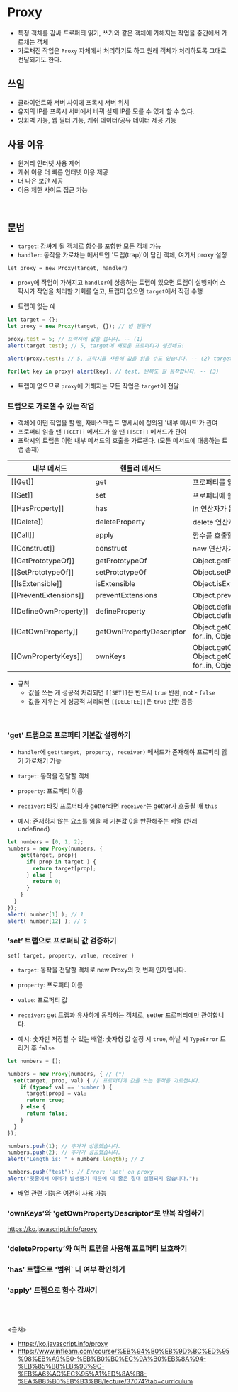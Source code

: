 # Proxy

- 특정 객체를 감싸 프로퍼티 읽기, 쓰기와 같은 객체에 가해지는 작업을 중간에서 가로채는 객체
- 가로채진 작업은 `Proxy` 자체에서 처리하기도 하고 원래 객체가 처리하도록 그대로 전달되기도 한다.

## 쓰임

- 클라이언트와 서버 사이에 프록시 서버 위치
- 유저의 IP를 프록시 서버에서 바꿔 실제 IP를 모를 수 있게 할 수 있다.
- 방화벽 기능, 웹 필터 기능, 캐쉬 데이터/공유 데이터 제공 기능

## 사용 이유

- 원거리 인터넷 사용 제어
- 캐쉬 이용 더 빠른 인터넷 이용 제공
- 더 나은 보안 제공
- 이용 제한 사이트 접근 가능
<br>

## 문법

- `target`: 감싸게 될 객체로 함수를 포함한 모든 객체 가능
- `handler`: 동작을 가로채는 메서드인 '트랩(trap)'이 담긴 객체, 여기서 proxy 설정

```javscript
let proxy = new Proxy(target, handler)
```

- `proxy`에 작업이 가해지고 `handler`에 상응하는 트랩이 있으면 트랩이 실행되어 스팍시가 작업을 처리할 기회를 얻고, 트랩이 없으면 `target`에서 직접 수행

- 트랩이 없는 예

```javascript
let target = {};
let proxy = new Proxy(target, {}); // 빈 핸들러

proxy.test = 5; // 프락시에 값을 씁니다. -- (1)
alert(target.test); // 5, target에 새로운 프로퍼티가 생겼네요!

alert(proxy.test); // 5, 프락시를 사용해 값을 읽을 수도 있습니다. -- (2) target에서 값을 읽어옴

for(let key in proxy) alert(key); // test, 반복도 잘 동작합니다. -- (3)
```

- 트랩이 없으므로 `proxy`에 가해지는 모든 작업은 `target`에 전달

### 트랩으로 가로챌 수 있는 작업

- 객체에 어떤 작업을 할 땐, 자바스크립트 명세서에 정의된 '내부 메서드'가 관여
- 프로퍼티 읽을 땐 `[[GET]]` 메서드가 쓸 땐 `[[SET]]` 메서드가 관여
- 프락시의 트랩은 이런 내부 메서드의 호출을 가로챈다. (모든 메서드에 대응하는 트랩 존재)

내부 메서드 | 핸들러 메서드 | 작동 시점
------------|--------------|---------
[[Get]]     |      get    | 프로퍼티를 읽을 때
[[Set]]  |  set               |프로퍼티에 쓸 때
[[HasProperty]] | has | in 연산자가 동작할 때
[[Delete]]  | deleteProperty  | delete 연산자가 동작할 때
[[Call]]  | apply | 함수를 호출할 때
[[Construct]] | construct | new 연산자가 동작할 때
[[GetPrototypeOf]]  | getPrototypeOf  | Object.getPrototypeOf
[[SetPrototypeOf]]  | setPrototypeOf  | Object.setPrototypeOf
[[IsExtensible]]  | isExtensible  | Object.isExtensible
[[PreventExtensions]] | preventExtensions | Object.preventExtensions
[[DefineOwnProperty]] | defineProperty  | Object.defineProperty, Object.defineProperties
[[GetOwnProperty]]  | getOwnPropertyDescriptor  | Object.getOwnPropertyDescriptor, for..in, Object.keys/values/entries
[[OwnPropertyKeys]] | ownKeys | Object.getOwnPropertyNames, Object.getOwnPropertySymbols, for..in, Object/keys/values/entries

- 규칙
  - 값을 쓰는 게 성공적 처리되면 `[[SET]]`은 반드시 `true` 반환, not - `false`
  - 값을 지우는 게 성공적 처리되면 `[[DELETEE]]`은 `true` 반환 등등

<br>

### 'get' 트랩으로 프로퍼티 기본값 설정하기

- `handler`에 `get(target, property, receiver)` 메서드가 존재해야 프로퍼티 읽기 가로채기 가능
- `target`: 동작을 전달할 객체
- `property`: 프로퍼티 이름
- `receiver`: 타킷 프로퍼티가 getter라면 `receiver`는 getter가 호출될 때 `this`

- 예시: 존재하지 않는 요소를 읽을 때 기본값 0을 반환해주는 배열 (원래 undefined)

```js
let numbers = [0, 1, 2];
numbers = new Proxy(numbers, {
    get(target, prop){
      if( prop in target ) {
        return target[prop];
      } else {
        return 0;
      }
    }
  }
});
alert( number[1] ); // 1
alert( number[12] ); // 0
```

### ‘set’ 트랩으로 프로퍼티 값 검증하기

`set( target, property, value, receiver )`

- `target`: 동작을 전달할 객체로 new Proxy의 첫 번째 인자입니다.
- `property`: 프로퍼티 이름
- `value`: 프로퍼티 값
- `receiver`: get 트랩과 유사하게 동작하는 객체로, setter 프로퍼티에만 관여합니다.

- 예시: 숫자만 저장할 수 있는 배열: 숫자형 값 설정 시 `true`, 아닐 시 `TypeError` 트리거 후 `false`

```javascript
let numbers = [];

numbers = new Proxy(numbers, { // (*)
  set(target, prop, val) { // 프로퍼티에 값을 쓰는 동작을 가로챕니다.
    if (typeof val == 'number') {
      target[prop] = val;
      return true;
    } else {
      return false;
    }
  }
});

numbers.push(1); // 추가가 성공했습니다.
numbers.push(2); // 추가가 성공했습니다.
alert("Length is: " + numbers.length); // 2

numbers.push("test"); // Error: 'set' on proxy
alert("윗줄에서 에러가 발생했기 때문에 이 줄은 절대 실행되지 않습니다.");
```

- 배열 관련 기능은 여전히 사용 가능

### 'ownKeys’와 'getOwnPropertyDescriptor’로 반복 작업하기
<https://ko.javascript.info/proxy>

### 'deleteProperty’와 여러 트랩을 사용해 프로퍼티 보호하기

### ‘has’ 트랩으로 '범위` 내 여부 확인하기

### 'apply' 트랩으로 함수 감싸기

<br><br><br>
<출처>

- <https://ko.javascript.info/proxy>
- <https://www.inflearn.com/course/%EB%94%B0%EB%9D%BC%ED%95%98%EB%A9%B0-%EB%B0%B0%EC%9A%B0%EB%8A%94-%EB%85%B8%EB%93%9C-%EB%A6%AC%EC%95%A1%ED%8A%B8-%EA%B8%B0%EB%B3%B8/lecture/37074?tab=curriculum>
